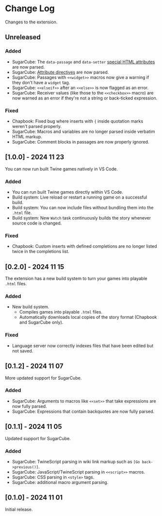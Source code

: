 # Change Log

Changes to the extension.

## Unreleased

### Added

-   SugarCube: The `data-passage` and `data-setter` [special HTML attributes ](http://www.motoslave.net/sugarcube/2/docs/#markup-html-svg-attribute-special) are now parsed.
-   SugarCube: [Attribute directives](http://www.motoslave.net/sugarcube/2/docs/#markup-html-svg-attribute-directive) are now parsed.
-   SugarCube: Passages with `<<widget>>` macros now give a warning if they don't have a `widget` tag.
-   SugarCube: `<<elseif>>` after an `<<else>>` is now flagged as an error.
-   SugarCube: Receiver values (like those to the `<<checkbox>>` macro) are now warned as an error if they're not a string or back-ticked expression.

### Fixed

-   Chapbook: Fixed bug where inserts with `{` inside quotation marks weren't parsed properly.
-   SugarCube: Macros and variables are no longer parsed inside verbatim HTML markup.
-   SugarCube: Comment blocks in passages are now properly ignored.

## [1.0.0] - 2024 11 23

You can now run built Twine games natively in VS Code.

### Added

-   You can run built Twine games directly within VS Code.
-   Build system: Live reload or restart a running game on a successful build.
-   Build system: You can now include files without bundling them into the `.html` file.
-   Build system: New `Watch` task continuously builds the story whenever source code is changed.

### Fixed

-   Chapbook: Custom inserts with defined completions are no longer listed twice in the completions list.

## [0.2.0] - 2024 11 15

The extension has a new build system to turn your games into playable `.html` files.

### Added

-   New build system.
    -   Compiles games into playable `.html` files.
    -   Automatically downloads local copies of the story format (Chapbook and SugarCube only).

### Fixed

-   Language server now correctly indexes files that have been edited but not saved.

## [0.1.2] - 2024 11 07

More updated support for SugarCube.

### Added

-   SugarCube: Arguments to macros like `<<set>>` that take expressions are now fully parsed.
-   SugarCube: Expressions that contain backquotes are now fully parsed.

## [0.1.1] - 2024 11 05

Updated support for SugarCube.

### Added

-   SugarCube: TwineScript parsing in wiki link markup such as `[Go back->previous()]`.
-   SugarCube: JavaScript/TwineScript parsing in `<<script>>` macros.
-   SugarCube: CSS parsing in `<style>` tags.
-   SugarCube: additional macro argument parsing.

## [0.1.0] - 2024 11 01

Initial release.
